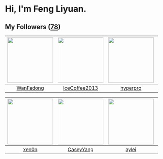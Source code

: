 # Hi, I'm Feng Liyuan.

## My Followers ([78](https://github.com/SunRunAway?tab=followers))

| <img src="https://avatars3.githubusercontent.com/u/10414494?v=4" width="150" height="150" /> | <img src="https://avatars1.githubusercontent.com/u/4661589?v=4" width="150" height="150" /> | <img src="https://avatars1.githubusercontent.com/u/2445111?v=4" width="150" height="150" /> | <img src="https://avatars3.githubusercontent.com/u/1457382?v=4" width="150" height="150" /> |
| :------------------------------------------------------------------------------------------: | :-----------------------------------------------------------------------------------------: | :-----------------------------------------------------------------------------------------: | :-----------------------------------------------------------------------------------------: |
|                           [WanFadong](https://github.com/WanFadong)                          |                      [IceCoffee2013](https://github.com/IceCoffee2013)                      |                           [hyperpro](https://github.com/hyperpro)                           |                         [lintianzhi](https://github.com/lintianzhi)                         |

| <img src="https://avatars2.githubusercontent.com/u/1175567?v=4" width="150" height="150" /> | <img src="https://avatars1.githubusercontent.com/u/2445114?v=4" width="150" height="150" /> | <img src="https://avatars1.githubusercontent.com/u/18556593?v=4" width="150" height="150" /> | <img src="https://avatars2.githubusercontent.com/u/23115833?v=4" width="150" height="150" /> |
| :-----------------------------------------------------------------------------------------: | :-----------------------------------------------------------------------------------------: | :------------------------------------------------------------------------------------------: | :------------------------------------------------------------------------------------------: |
|                              [xen0n](https://github.com/xen0n)                              |                          [CaseyYang](https://github.com/CaseyYang)                          |                               [aylei](https://github.com/aylei)                              |                           [Beryl1230](https://github.com/Beryl1230)                          |